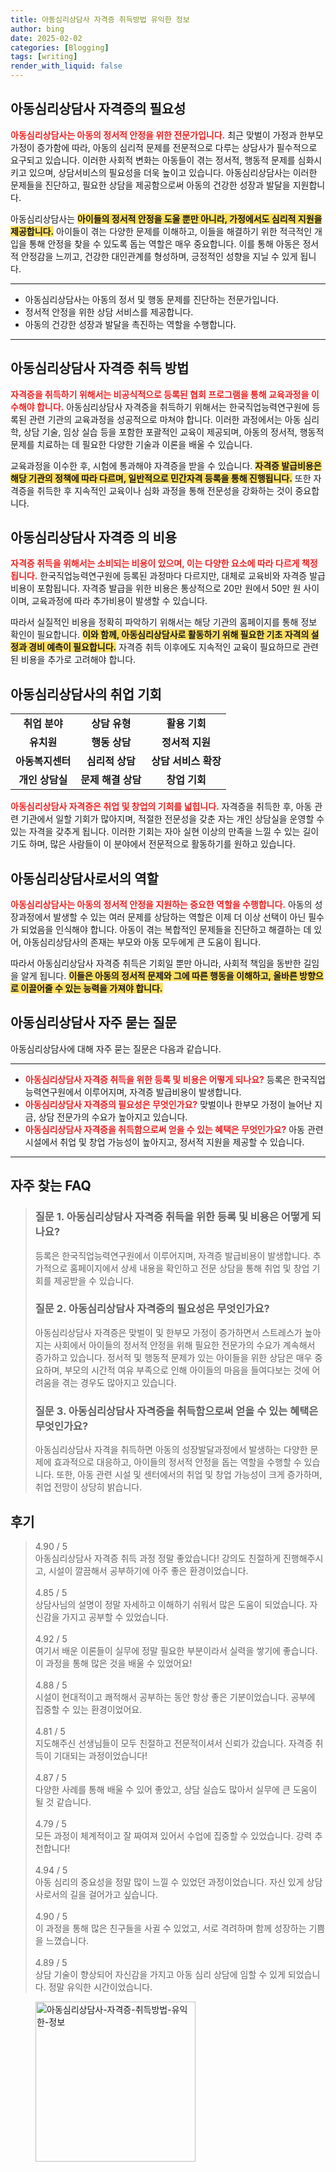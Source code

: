 ```yaml
---
title: 아동심리상담사 자격증 취득방법 유익한 정보
author: bing
date: 2025-02-02
categories: [Blogging]
tags: [writing]
render_with_liquid: false
---
```



<h2 id='아동심리상담사_자격증의_필요성'>아동심리상담사 자격증의 필요성</h2>

<p><b><span style="color: #ee2323;">아동심리상담사는 아동의 정서적 안정을 위한 전문가입니다.</span></b> 최근 맞벌이 가정과 한부모 가정이 증가함에 따라, 아동의 심리적 문제를 전문적으로 다루는 상담사가 필수적으로 요구되고 있습니다. 이러한 사회적 변화는 아동들이 겪는 정서적, 행동적 문제를 심화시키고 있으며, 상담서비스의 필요성을 더욱 높이고 있습니다. 아동심리상담사는 이러한 문제들을 진단하고, 필요한 상담을 제공함으로써 아동의 건강한 성장과 발달을 지원합니다. </p>

<p>아동심리상담사는 <b><span style="background-color: #ffe066;">아이들의 정서적 안정을 도울 뿐만 아니라, 가정에서도 심리적 지원을 제공합니다.</span></b> 아이들이 겪는 다양한 문제를 이해하고, 이들을 해결하기 위한 적극적인 개입을 통해 안정을 찾을 수 있도록 돕는 역할은 매우 중요합니다. 이를 통해 아동은 정서적 안정감을 느끼고, 건강한 대인관계를 형성하며, 긍정적인 성향을 지닐 수 있게 됩니다.</p>

<hr />

<ul>
    <li>아동심리상담사는 아동의 정서 및 행동 문제를 진단하는 전문가입니다.</li>
    <li>정서적 안정을 위한 상담 서비스를 제공합니다.</li>
    <li>아동의 건강한 성장과 발달을 촉진하는 역할을 수행합니다.</li>
</ul>

<hr />

<h2 id='아동심리상담사_자격증_취득방법'>아동심리상담사 자격증 취득 방법</h2>

<p><b><span style="color: #ee2323;">자격증을 취득하기 위해서는 비공식적으로 등록된 협회 프로그램을 통해 교육과정을 이수해야 합니다.</span></b> 아동심리상담사 자격증을 취득하기 위해서는 한국직업능력연구원에 등록된 관련 기관의 교육과정을 성공적으로 마쳐야 합니다. 이러한 과정에서는 아동 심리학, 상담 기술, 임상 실습 등을 포함한 포괄적인 교육이 제공되며, 아동의 정서적, 행동적 문제를 치료하는 데 필요한 다양한 기술과 이론을 배울 수 있습니다. </p>

<p>교육과정을 이수한 후, 시험에 통과해야 자격증을 받을 수 있습니다. <b><span style="background-color: #ffe066;">자격증 발급비용은 해당 기관의 정책에 따라 다르며, 일반적으로 민간자격 등록을 통해 진행됩니다.</span></b> 또한 자격증을 취득한 후 지속적인 교육이나 심화 과정을 통해 전문성을 강화하는 것이 중요합니다.</p>

<h2 id='아동심리상담사_자격증_의_비용'>아동심리상담사 자격증 의 비용</h2>

<p><b><span style="color: #ee2323;">자격증 취득을 위해서는 소비되는 비용이 있으며, 이는 다양한 요소에 따라 다르게 책정됩니다.</span></b> 한국직업능력연구원에 등록된 과정마다 다르지만, 대체로 교육비와 자격증 발급비용이 포함됩니다. 자격증 발급을 위한 비용은 통상적으로 20만 원에서 50만 원 사이이며, 교육과정에 따라 추가비용이 발생할 수 있습니다.</p>

<p>따라서 실질적인 비용을 정확히 파악하기 위해서는 해당 기관의 홈페이지를 통해 정보 확인이 필요합니다. <b><span style="background-color: #ffe066;">이와 함께, 아동심리상담사로 활동하기 위해 필요한 기초 자격의 설정과 경비 예측이 필요합니다.</span></b> 자격증 취득 이후에도 지속적인 교육이 필요하므로 관련된 비용을 추가로 고려해야 합니다.</p>

<h2 id='아동심리상담사_취업기회'>아동심리상담사의 취업 기회</h2>

<table>
    <tr>
        <td style="text-align: center; height: 17px;"><b>취업 분야</b></td>
        <td style="text-align: center; height: 17px;"><b>상담 유형</b></td>
        <td style="text-align: center; height: 17px;"><b>활용 기회</b></td>
    </tr>
    <tr>
        <td style="text-align: center; height: 17px;"><b>유치원</b></td>
        <td style="text-align: center; height: 17px;"><b>행동 상담</b></td>
        <td style="text-align: center; height: 17px;"><b>정서적 지원</b></td>
    </tr>
    <tr>
        <td style="text-align: center; height: 17px;"><b>아동복지센터</b></td>
        <td style="text-align: center; height: 17px;"><b>심리적 상담</b></td>
        <td style="text-align: center; height: 17px;"><b>상담 서비스 확장</b></td>
    </tr>
    <tr>
        <td style="text-align: center; height: 17px;"><b>개인 상담실</b></td>
        <td style="text-align: center; height: 17px;"><b>문제 해결 상담</b></td>
        <td style="text-align: center; height: 17px;"><b>창업 기회</b></td>
    </tr>
</table>

<p><b><span style="color: #ee2323;">아동심리상담사 자격증은 취업 및 창업의 기회를 넓힙니다.</span></b> 자격증을 취득한 후, 아동 관련 기관에서 일할 기회가 많아지며, 적절한 전문성을 갖춘 자는 개인 상담실을 운영할 수 있는 자격을 갖추게 됩니다. 이러한 기회는 자아 실현 이상의 만족을 느낄 수 있는 길이기도 하며, 많은 사람들이 이 분야에서 전문적으로 활동하기를 원하고 있습니다.</p>

<h2 id='아동심리상담사_정서적_안정'>아동심리상담사로서의 역할</h2>

<p><b><span style="color: #ee2323;">아동심리상담사는 아동의 정서적 안정을 지원하는 중요한 역할을 수행합니다.</span></b> 아동의 성장과정에서 발생할 수 있는 여러 문제를 상담하는 역할은 이제 더 이상 선택이 아닌 필수가 되었음을 인식해야 합니다. 아동이 겪는 복합적인 문제들을 진단하고 해결하는 데 있어, 아동심리상담사의 존재는 부모와 아동 모두에게 큰 도움이 됩니다.</p>

<p>따라서 아동심리상담사 자격증 취득은 기회일 뿐만 아니라, 사회적 책임을 동반한 길임을 알게 됩니다. <b><span style="background-color: #ffe066;">이들은 아동의 정서적 문제와 그에 따른 행동을 이해하고, 올바른 방향으로 이끌어줄 수 있는 능력을 가져야 합니다.</span></b> </p>

<h2 id='아동심리상담사_자주_묻는_질문'>아동심리상담사 자주 묻는 질문</h2>

<p>아동심리상담사에 대해 자주 묻는 질문은 다음과 같습니다.</p>

<hr />

<ul>
    <li><b><span style="color: #ee2323;">아동심리상담사 자격증 취득을 위한 등록 및 비용은 어떻게 되나요?</span></b> 등록은 한국직업능력연구원에서 이루어지며, 자격증 발급비용이 발생합니다.</li>
    <li><b><span style="color: #ee2323;">아동심리상담사 자격증의 필요성은 무엇인가요?</span></b> 맞벌이나 한부모 가정이 늘어난 지금, 상담 전문가의 수요가 높아지고 있습니다.</li>
    <li><b><span style="color: #ee2323;">아동심리상담사 자격증을 취득함으로써 얻을 수 있는 혜택은 무엇인가요?</span></b> 아동 관련 시설에서 취업 및 창업 가능성이 높아지고, 정서적 지원을 제공할 수 있습니다.</li>
</ul>

<p><hr />
</p>
<h2 id='자주_찾는_FAQ'>자주 찾는 FAQ</h2>
<div itemscope="" itemtype="https://schema.org/FAQPage"> 
<blockquote> 
<div itemscope="" itemprop="mainEntity" itemtype="https://schema.org/Question"> 
<h3 itemprop="name">질문 1. 아동심리상담사 자격증 취득을 위한 등록 및 비용은 어떻게 되나요?</h3> 
<div itemscope="" itemprop="acceptedAnswer" itemtype="https://schema.org/Answer"> 
<span itemprop="text"> 
<p>등록은 한국직업능력연구원에서 이루어지며, 자격증 발급비용이 발생합니다. 추가적으로 홈페이지에서 상세 내용을 확인하고 전문 상담을 통해 취업 및 창업 기회를 제공받을 수 있습니다.</p> 
</span> 
</div> 
</div> 

<div itemscope="" itemprop="mainEntity" itemtype="https://schema.org/Question"> 
<h3 itemprop="name">질문 2. 아동심리상담사 자격증의 필요성은 무엇인가요?</h3> 
<div itemscope="" itemprop="acceptedAnswer" itemtype="https://schema.org/Answer"> 
<span itemprop="text"> 
<p>아동심리상담사 자격증은 맞벌이 및 한부모 가정이 증가하면서 스트레스가 높아지는 사회에서 아이들의 정서적 안정을 위해 필요한 전문가의 수요가 계속해서 증가하고 있습니다. 정서적 및 행동적 문제가 있는 아이들을 위한 상담은 매우 중요하며, 부모의 시간적 여유 부족으로 인해 아이들의 마음을 들여다보는 것에 어려움을 겪는 경우도 많아지고 있습니다.</p> 
</span> 
</div> 
</div> 

<div itemscope="" itemprop="mainEntity" itemtype="https://schema.org/Question"> 
<h3 itemprop="name">질문 3. 아동심리상담사 자격증을 취득함으로써 얻을 수 있는 혜택은 무엇인가요?</h3> 
<div itemscope="" itemprop="acceptedAnswer" itemtype="https://schema.org/Answer"> 
<span itemprop="text"> 
<p>아동심리상담사 자격을 취득하면 아동의 성장발달과정에서 발생하는 다양한 문제에 효과적으로 대응하고, 아이들의 정서적 안정을 돕는 역할을 수행할 수 있습니다. 또한, 아동 관련 시설 및 센터에서의 취업 및 창업 가능성이 크게 증가하며, 취업 전망이 상당히 밝습니다.</p> 
</span> 
</div> 
</div> 
</blockquote> 
</div>
<h2 id='후기'>후기</h2>
<div itemscope itemtype="https://schema.org/Product">
  <blockquote>
  <div itemprop="review" itemscope itemtype="https://schema.org/Review">
      <div itemprop="reviewRating" itemscope itemtype="https://schema.org/Rating"> <span itemprop="ratingValue">4.90</span> / <span itemprop="bestRating">5</span> </div>
      <span itemprop="reviewBody">아동심리상담사 자격증 취득 과정 정말 좋았습니다! 강의도 친절하게 진행해주시고, 시설이 깔끔해서 공부하기에 아주 좋은 환경이었습니다.</span>
  </div>
  <br>
  <div itemprop="review" itemscope itemtype="https://schema.org/Review">
      <div itemprop="reviewRating" itemscope itemtype="https://schema.org/Rating"> <span itemprop="ratingValue">4.85</span> / <span itemprop="bestRating">5</span> </div>
      <span itemprop="reviewBody">상담사님의 설명이 정말 자세하고 이해하기 쉬워서 많은 도움이 되었습니다. 자신감을 가지고 공부할 수 있었습니다.</span>
  </div>
  <br>
  <div itemprop="review" itemscope itemtype="https://schema.org/Review">
      <div itemprop="reviewRating" itemscope itemtype="https://schema.org/Rating"> <span itemprop="ratingValue">4.92</span> / <span itemprop="bestRating">5</span> </div>
      <span itemprop="reviewBody">여기서 배운 이론들이 실무에 정말 필요한 부분이라서 실력을 쌓기에 좋습니다. 이 과정을 통해 많은 것을 배울 수 있었어요!</span>
  </div>
  <br>
  <div itemprop="review" itemscope itemtype="https://schema.org/Review">
      <div itemprop="reviewRating" itemscope itemtype="https://schema.org/Rating"> <span itemprop="ratingValue">4.88</span> / <span itemprop="bestRating">5</span> </div>
      <span itemprop="reviewBody">시설이 현대적이고 쾌적해서 공부하는 동안 항상 좋은 기분이었습니다. 공부에 집중할 수 있는 환경이었어요.</span>
  </div>
  <br>
  <div itemprop="review" itemscope itemtype="https://schema.org/Review">
      <div itemprop="reviewRating" itemscope itemtype="https://schema.org/Rating"> <span itemprop="ratingValue">4.81</span> / <span itemprop="bestRating">5</span> </div>
      <span itemprop="reviewBody">지도해주신 선생님들이 모두 친절하고 전문적이셔서 신뢰가 갔습니다. 자격증 취득이 기대되는 과정이었습니다!</span>
  </div>
  <br>
  <div itemprop="review" itemscope itemtype="https://schema.org/Review">
      <div itemprop="reviewRating" itemscope itemtype="https://schema.org/Rating"> <span itemprop="ratingValue">4.87</span> / <span itemprop="bestRating">5</span> </div>
      <span itemprop="reviewBody">다양한 사례를 통해 배울 수 있어 좋았고, 상담 실습도 많아서 실무에 큰 도움이 될 것 같습니다.</span>
  </div>
  <br>
  <div itemprop="review" itemscope itemtype="https://schema.org/Review">
      <div itemprop="reviewRating" itemscope itemtype="https://schema.org/Rating"> <span itemprop="ratingValue">4.79</span> / <span itemprop="bestRating">5</span> </div>
      <span itemprop="reviewBody">모든 과정이 체계적이고 잘 짜여져 있어서 수업에 집중할 수 있었습니다. 강력 추천합니다!</span>
  </div>
  <br>
  <div itemprop="review" itemscope itemtype="https://schema.org/Review">
      <div itemprop="reviewRating" itemscope itemtype="https://schema.org/Rating"> <span itemprop="ratingValue">4.94</span> / <span itemprop="bestRating">5</span> </div>
      <span itemprop="reviewBody">아동 심리의 중요성을 정말 많이 느낄 수 있었던 과정이었습니다. 자신 있게 상담사로서의 길을 걸어가고 싶습니다.</span>
  </div>
  <br>
  <div itemprop="review" itemscope itemtype="https://schema.org/Review">
      <div itemprop="reviewRating" itemscope itemtype="https://schema.org/Rating"> <span itemprop="ratingValue">4.90</span> / <span itemprop="bestRating">5</span> </div>
      <span itemprop="reviewBody">이 과정을 통해 많은 친구들을 사귈 수 있었고, 서로 격려하며 함께 성장하는 기쁨을 느꼈습니다.</span>
  </div>
  <br>
  <div itemprop="review" itemscope itemtype="https://schema.org/Review">
      <div itemprop="reviewRating" itemscope itemtype="https://schema.org/Rating"> <span itemprop="ratingValue">4.89</span> / <span itemprop="bestRating">5</span> </div>
      <span itemprop="reviewBody">상담 기술이 향상되어 자신감을 가지고 아동 심리 상담에 임할 수 있게 되었습니다. 정말 유익한 시간이었습니다.</span>
  </div>
  </blockquote>
</div>
<figure class="image"><img src="https://greenforu.github.io/assets/img/thumbnail/아동심리상담사-자격증-취득방법-유익한-정보.webp" alt="아동심리상담사-자격증-취득방법-유익한-정보" width="256" height="256"></figure>